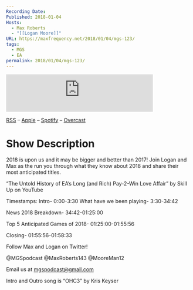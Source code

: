 ```yaml
---
Recording Date: 
Published: 2018-01-04
Hosts:
  - Max Roberts
  - "[[Logan Moore]]"
URL: https://maxfrequency.net/2018/01/04/mgs-123/
tags:
  - MGS
  - EA
permalink: 2018/01/04/mgs-123/
---
```

<iframe src="https://podcasters.spotify.com/pod/show/millennialgamingspeak/embed/episodes/Episode-123-Anticipating-2018-e1adhrd/a-a6ts40j" height="102px" width="400px" frameborder="0" scrolling="no"></iframe>

[RSS](https://anchor.fm/s/74aa3858/podcast/rss) – [Apple](https://podcasts.apple.com/us/podcast/episode-3-gdc-wrap-up/id1000915981?i=1000542222515) – [Spotify](https://open.spotify.com/episode/7wePXT4Bt22LWifVLx3n8y) – [Overcast](https://overcast.fm/+EtIgeWxEU)
# Show Description

2018 is upon us and it may be bigger and better than 2017! Join Logan and Max as the run you through what they know about 2018 and share their most anticipated titles.

“The Untold History of EA’s Long (and Rich) Pay-2-Win Love Affair” by Skill Up on YouTube

Timestamps:
Intro- 0:00-3:30
What have we been playing- 3:30-34:42

News
2018 Breakdown- 34:42-01:25:00

Top 5 Anticipated Games of 2018- 01:25:00-01:55:56

Closing- 01:55:56-01:58:33

Follow Max and Logan on Twitter!

@MGSpodcast
@MaxRoberts143
@MooreMan12

Email us at mgspodcast@gmail.com

Intro and Outro song is “OHC3” by Kris Keyser